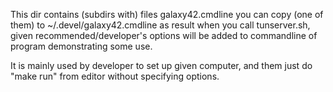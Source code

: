 This dir contains (subdirs with) files galaxy42.cmdline
you can copy (one of them) to ~/.devel/galaxy42.cmdline
as result when you call tunserver.sh, given recommended/developer's options will be added to commandline of program
demonstrating some use.

It is mainly used by developer to set up given computer, and them just do "make run" from editor without specifying options.

